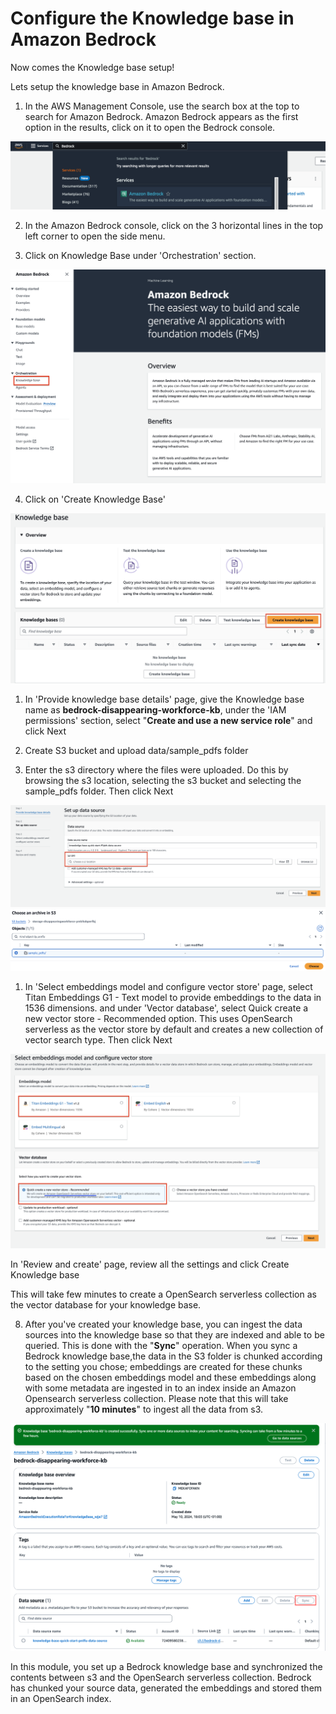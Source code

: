 
# Configure the Knowledge base in Amazon Bedrock

Now comes the Knowledge base setup!

Lets setup the knowledge base in Amazon Bedrock.

1. In the AWS Management Console, use the search box at the top to search for Amazon Bedrock. Amazon Bedrock appears as the first option in the results, click on it to open the Bedrock console.

![Bedrock console](/static/disappearing-workforce/search-result-bedrock.png)

2. In the Amazon Bedrock console, click on the 3 horizontal lines in the top left corner to open the side menu.

3. Click on Knowledge Base under 'Orchestration' section.

![Orchestration](/static/disappearing-workforce/kb-bedrock.png)

4. Click on 'Create Knowledge Base'

![Create Knowledge Base](/static/disappearing-workforce/create-kb-bedrock.png)

1. In 'Provide knowledge base details' page, give the Knowledge base name as **bedrock-disappearing-workforce-kb**, under the 'IAM permissions' section, select "**Create and use a new service role**"  and click Next

2. Create S3 bucket and upload data/sample_pdfs folder
3. Enter the s3 directory where the files were uploaded. Do this by browsing the s3 location, selecting the s3 bucket and selecting the sample_pdfs folder. Then click Next

![s3 directory](/static/disappearing-workforce/S3-details-bedrock.png)
![s3 directory](/static/disappearing-workforce/S3-details-bedrock-folder.png)

1. In 'Select embeddings model and configure vector store' page, select Titan Embeddings G1 - Text model to provide embeddings to the data in 1536 dimensions. and under 'Vector database', select Quick create a new vector store - Recommended option. This uses OpenSearch serverless as the vector store by default and creates a new collection of vector search type. Then click Next

![embeddings model](/static/disappearing-workforce/vector-db-bedrock.png)

In 'Review and create' page, review all the settings and click Create Knowledge base

This will take few minutes to create a OpenSearch serverless collection as the vector database for your knowledge base.

8. After you've created your knowledge base, you can ingest the data sources into the knowledge base so that they are indexed and able to be queried. This is done with the "**Sync**" operation. When you sync a Bedrock knowledge base,the data in the S3 folder is chunked according to the setting you chose; embeddings are created for these chunks based on the chosen embeddings model and these embeddings along with some metadata are ingested in to an index inside an Amazon Opensearch serverless collection. Please note that this will take approximately "**10 minutes**" to ingest all the data from s3.
   
![embeddings model](/static/disappearing-workforce/sync-kb.png)

In this module, you set up a Bedrock knowledge base and synchronized the contents between s3 and the OpenSearch serverless collection. Bedrock has chunked your source data, generated the embeddings and stored them in an OpenSearch index.